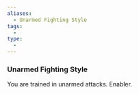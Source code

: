 ```yaml
---
aliases:
  - Unarmed Fighting Style
tags:
  - 
type:
  - 
---
```

### Unarmed Fighting Style

You are trained in unarmed attacks. Enabler.